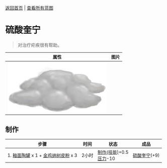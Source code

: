 [返回首页](index.md)   |  [查看所有蓝图](blueprint.md)
# 硫酸奎宁  
> 对治疗疟疾很有帮助。  
  
  属性  |   图片   
 ----  |  ----:   
   |  ![](Sprite/AloeVeraGel.png)   
  
## 制作  
步骤  |  时间  |  状态  |  成品  
----  |  ----  |  ----  |  ----  
1. [釉面陶罐](GlazedVase.md) x 1 + [金鸡纳树皮粉](QuininePowder.md) x 3  |  2小时  |  [制作(技能)](Skill_Crafting.md)+0.5<br>[压力](Stress.md)-10  |  [硫酸奎宁](QuinineSulfate.md)(+9)  
